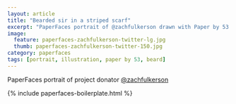 ```yaml
---
layout: article
title: "Bearded sir in a striped scarf"
excerpt: "PaperFaces portrait of @zachfulkerson drawn with Paper by 53 on an iPad."
image: 
  feature: paperfaces-zachfulkerson-twitter-lg.jpg
  thumb: paperfaces-zachfulkerson-twitter-150.jpg
category: paperfaces
tags: [portrait, illustration, paper by 53, beard]
---
```


PaperFaces portrait of project donator [@zachfulkerson](http://twitter.com/zachfulkerson)

{% include paperfaces-boilerplate.html %}